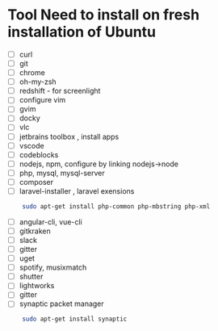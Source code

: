 # Tool Need to install on fresh installation of Ubuntu

- [ ] curl
- [ ] git
- [ ] chrome
- [ ] oh-my-zsh
- [ ] redshift - for screenlight
- [ ] configure vim
- [ ] gvim
- [ ] docky
- [ ] vlc
- [ ] jetbrains toolbox , install apps
- [ ] vscode
- [ ] codeblocks
- [ ] nodejs, npm, configure by linking nodejs->node
- [ ] php, mysql, mysql-server
- [ ] composer
- [ ] laravel-installer , laravel exensions
```sh
    sudo apt-get install php-common php-mbstring php-xml
```
- [ ] angular-cli, vue-cli
- [ ] gitkraken
- [ ] slack
- [ ] gitter
- [ ] uget
- [ ] spotify, musixmatch
- [ ] shutter
- [ ] lightworks
- [ ] gitter
- [ ] synaptic packet manager
```sh
    sudo apt-get install synaptic
```
